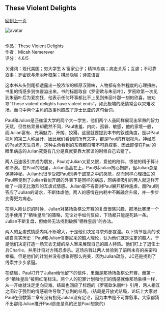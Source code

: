 ## These Violent Delights
[回到上一页](https://boheme13.github.io/Reviews/)  &nbsp;&nbsp;

![avatar](https://loebandleopold.files.wordpress.com/2020/09/71fkalpso5l.jpg?w=920&h=383&crop=1)
<br>
<br>

作品：These Violent Delights<br>
作者：Micah Nemerever<br>
评分：4.6/5<br>

关键词：现代美国；穷大学生 & 富家公子；精神疾病；病态关系；互虐；不可靠叙事；罗密欧与朱丽叶框架；棋局隐喻；诗意语言

这本书从头到尾都透露出一股浓浓的柳原汉雅味，人物都有各种程度的心理扭曲，书里的情感多到快要溢出来。书的标题取自《罗密欧与朱丽叶》，罗密欧第一次见到朱丽叶后为爱痴狂，他表示任何坏事都比不上见到朱丽叶那一刻的欣喜，被劝导“These violent delights have violent ends”，如此极端的感情常会以灾难收场。而书中两个主角的故事也照应了莎士比亚的这句台词。

Paul和Julian是匹兹堡大学的两个大一学生，他们两个人虽同样展现出早熟的智力天赋，但性格背景却截然不同，Paul害羞、内向、孤僻、敏感，他的家境一般，而Julian富有、充满魅力、开朗、狡猾。这里就要提到本书的叙述角度，是以Paul视角的第三人称展开，因此我们看到的所有文字，都是Paul的有限视角。神经质的Paul还天生自卑，这种主角看到的东西都自带不可靠叙事，因此即便在Paul的眼里病态的Julian究竟有几分是真就要靠大家读的时候自己去猜了。

两人迅速吸引并成为朋友，Paul对Julian又爱又恨，爱他的陪伴，恨他的精于算计和冷漠。在Paul的眼里，Julian高高在上，Paul对Julian掏心掏肺，但Julian总是保持神秘。Julian也很享受把Paul玩弄于鼓掌之中的感觉，然而同样心理扭曲的Paul察觉到了Julian看似开朗的外表下是同样的病态，同病相吸引的两人就这样开始了一段无比激烈的互虐式情感。Julian毫不吝啬对Paul展开精神施虐，而Paul则答应了Julian的请求，不断体虐他。两人的感情在内耗中不断融合升级，并一步步变得更为病态。

在两人刚认识的时候，Julian对某场象棋公开赛的复盘很感兴趣，那场比赛里一个选手使用了”牺牲皇后”的策略，无论对手如何反应，下场都只能是死路一条。Julian不断复盘，但始终无法找到破解”牺牲皇后”的办法。

两人的互虐式情感内耗不断增大，于是他们决定寻求外部宣泄。以下情节是真的改编自真实历史：Paul和Julian信奉尼采的超人理论，认为他们就是注定的超人，于是他们决定打造一场天衣无缝的杀人案来展现自己的超人特质。他们盯上了退伍士兵Charlie，并用计将对方残忍虐杀。这场杀戮让两人体验到了前所未有的亲密和幸福。但是他们的计划并没有想象得那么完美，因为Julian疏忽，JC还是找到了线索并步步紧逼。

在结局，Paul打开了Julian给他留下的信件，里面是那场场象棋公开赛，而第一步”牺牲皇后”被用红笔标注。两个人的犯罪计划和他们的情感就像那场象棋一样，从一开始就注定走向灾难。结局也回应了标题的《罗密欧朱丽叶》引用，两人相互之间过于强烈的情感最终导致了悲剧的结局。(结局是开放式结局，论坛上大家对Paul在倒数第二章有没有掐死Julian没有定论，因为本书是不可靠叙事，大家都猜不出那段Julian推开Paul逃走是真的还是Paul想象的)
